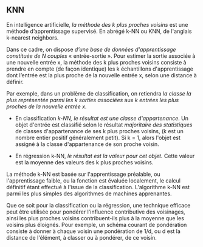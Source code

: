 ## KNN

En intelligence artificielle, *la méthode des k plus proches voisins* est une méthode d’apprentissage supervisé. 
En abrégé k-NN ou KNN, de l'anglais k-nearest neighbors.


Dans ce cadre, on dispose *d’une base de données d'apprentissage constituée de N couples* « entrée-sortie ». 
Pour estimer la sortie associée à une nouvelle entrée x, la méthode des k plus proches voisins consiste à prendre en compte (de façon identique) les k échantillons d'apprentissage dont l’entrée est la plus proche de la nouvelle entrée x, selon une distance à définir.


Par exemple, dans un problème de classification, on retiendra *la classe la plus représentée parmi les k sorties associées* aux *k entrées les plus proches de la nouvelle entrée x.*

- En classification *k-NN, le résultat est une classe d'appartenance*. Un objet d'entrée est classifié selon le résultat *majoritaire des statistiques* de classes d'appartenance de ses k plus proches voisins, (k est un nombre entier positif généralement petit). Si k = 1, alors l'objet est assigné à la classe d'appartenance de son proche voisin.

- En régression k-NN, *le résultat est la valeur pour cet objet.* Cette valeur est la moyenne des valeurs des k plus proches voisins.


La méthode k-NN est basée sur l'apprentissage préalable, ou l'apprentissage faible, ou la fonction est évaluée localement, le calcul définitif étant effectué à l'issue de la classification. L'algorithme k-NN est parmi les plus simples des algorithmes de machines apprenantes.

Que ce soit pour la classification ou la régression, une technique efficace peut être utilisée pour pondérer l'influence contributive des voisinages, ainsi les plus proches voisins contribuent-ils plus à la moyenne que les voisins plus éloignés. Pour exemple, un schéma courant de pondération consiste à donner à chaque voisin une pondération de 1/d, ou d est la distance de l'élément, à classer ou à pondérer, de ce voisin.
